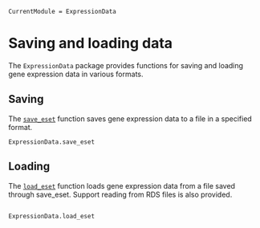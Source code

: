 ```@meta
CurrentModule = ExpressionData
```

# Saving and loading data

The `ExpressionData` package provides functions for saving and loading gene expression data in various formats.

## Saving

The [`save_eset`](@ref) function saves gene expression data to a file in a specified format.

```@docs
ExpressionData.save_eset 
```

## Loading

The [`load_eset`](@ref) function loads gene expression data from a file saved through save_eset. 
Support reading from RDS files is also provided.

```@docs

ExpressionData.load_eset
```
